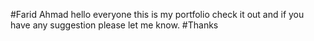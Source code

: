#Farid Ahmad
hello everyone this is my portfolio
check it out and if you have any suggestion please let me know.
#Thanks

